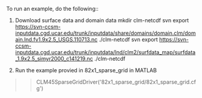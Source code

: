 
To run an example, do the following::

1) Download surface data and domain data
mkdir clm-netcdf
svn export https://svn-ccsm-inputdata.cgd.ucar.edu/trunk/inputdata/share/domains/domain.clm/domain.lnd.fv1.9x2.5_USGS.110713.nc ./clm-netcdf
svn export https://svn-ccsm-inputdata.cgd.ucar.edu/trunk/inputdata/lnd/clm2/surfdata_map/surfdata_1.9x2.5_simyr2000_c141219.nc ./clm-netcdf

2) Run the example provied in 82x1_sparse_grid in MATLAB
>>CLM45SparseGridDriver('82x1_sparse_grid/82x1_sparse_grid.cfg')

